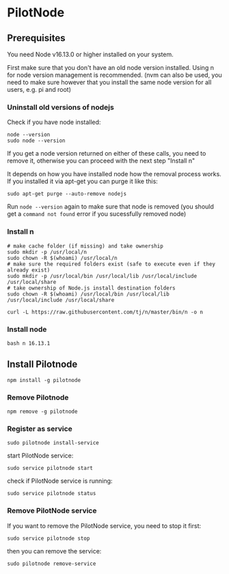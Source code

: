 ﻿# PilotNode

## Prerequisites

You need Node v16.13.0 or higher installed on your system.

First make sure that you don't have an old node version installed.
Using n for node version management is recommended.
(nvm can also be used, you need to make sure however that you install the same node version for all users, e.g. pi and root)

### Uninstall old versions of nodejs
Check if you have node installed:
```
node --version
sudo node --version
```
If you get a node version returned on either of these calls, you need to remove it, otherwise you can proceed with the next step "Install n"

It depends on how you have installed node how the removal process works. If you installed it via apt-get you can purge it like this:

```
sudo apt-get purge --auto-remove nodejs
```
Run `node --version` again to make sure that node is removed (you should get a `command not found` error if you sucessfully removed node)

### Install n
```
# make cache folder (if missing) and take ownership
sudo mkdir -p /usr/local/n
sudo chown -R $(whoami) /usr/local/n
# make sure the required folders exist (safe to execute even if they already exist)
sudo mkdir -p /usr/local/bin /usr/local/lib /usr/local/include /usr/local/share
# take ownership of Node.js install destination folders
sudo chown -R $(whoami) /usr/local/bin /usr/local/lib /usr/local/include /usr/local/share

curl -L https://raw.githubusercontent.com/tj/n/master/bin/n -o n
```

### Install node
```
bash n 16.13.1
```

## Install Pilotnode
```
npm install -g pilotnode
```

### Remove Pilotnode

```
npm remove -g pilotnode
```

### Register as service
```
sudo pilotnode install-service
```

start PilotNode service:
```
sudo service pilotnode start
```

check if PilotNode service is running:
```
sudo service pilotnode status
```

### Remove PilotNode service

If you want to remove the PilotNode service, you need to stop it first:

```
sudo service pilotnode stop
```

then you can remove the service:

```
sudo pilotnode remove-service
```